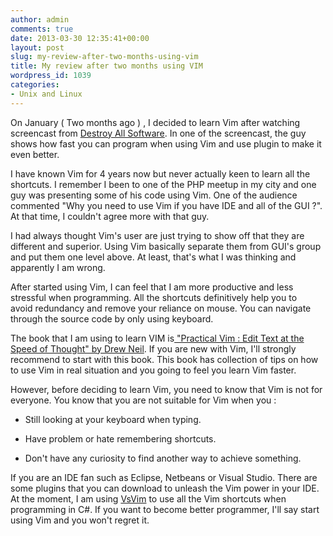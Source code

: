 ```yaml
---
author: admin
comments: true
date: 2013-03-30 12:35:41+00:00
layout: post
slug: my-review-after-two-months-using-vim
title: My review after two months using VIM
wordpress_id: 1039
categories:
- Unix and Linux
---
```


On January ( Two months ago ) , I decided to learn Vim after watching screencast from [Destroy All Software](http://www.destroyallsoftware.com). In one of the screencast, the guy shows how fast you can program when using Vim and use plugin to make it even better.

I have known Vim for 4 years now but never actually keen to learn all the shortcuts. I remember I been to one of the PHP meetup in my city and one guy was presenting some of his code using Vim. One of the audience commented "Why you need to use Vim if you have IDE and all of the GUI ?". At that time, I couldn't agree more with that guy.

I had always thought Vim's user are just trying to show off that they are different and superior. Using Vim basically separate them from GUI's group and put them one level above. At least, that's what I was thinking and apparently I am wrong.

After started using Vim, I can feel that I am more productive and less stressful when programming. All the shortcuts definitively help you to avoid redundancy and remove your reliance on mouse. You can navigate through the source code by only using keyboard.

The book that I am using to learn VIM is[ "Practical Vim : Edit Text at the Speed of Thought" by Drew Neil](http://www.amazon.com/Practical-Vim-Thought-Pragmatic-Programmers/dp/1934356980/ref=sr_1_1?ie=UTF8&qid=1364646960&sr=8-1&keywords=vim). If you are new with Vim, I'll strongly recommend to start with this book. This book has collection of tips on how to use Vim in real situation and you going to feel you learn Vim faster.

However, before deciding to learn Vim, you need to know that Vim is not for everyone. You know that you are not suitable for Vim when you :

  * Still looking at your keyboard when typing.
	
  * Have problem or hate remembering shortcuts.
	
  * Don't have any curiosity to find another way to achieve something.


If you are an IDE fan such as Eclipse, Netbeans or Visual Studio. There are some plugins that you can download to unleash the Vim power in your IDE. At the moment, I am using [VsVim](http://visualstudiogallery.msdn.microsoft.com/59ca71b3-a4a3-46ca-8fe1-0e90e3f79329) to use all the Vim shortcuts when programming in C#. If you want to become better programmer, I'll say start using Vim and you won't regret it.
